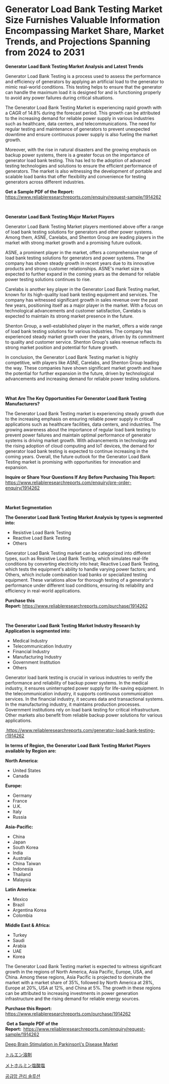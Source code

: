 <p><h1>Generator Load Bank Testing Market Size Furnishes Valuable Information Encompassing Market Share, Market Trends, and Projections Spanning from 2024 to 2031</h1></p><p><strong>Generator Load Bank Testing Market Analysis and Latest Trends</strong></p>
<p><p>Generator Load Bank Testing is a process used to assess the performance and efficiency of generators by applying an artificial load to the generator to mimic real-world conditions. This testing helps to ensure that the generator can handle the maximum load it is designed for and is functioning properly to avoid any power failures during critical situations.</p><p>The Generator Load Bank Testing Market is experiencing rapid growth with a CAGR of 14.8% during the forecast period. This growth can be attributed to the increasing demand for reliable power supply in various industries such as healthcare, data centers, and telecommunications. The need for regular testing and maintenance of generators to prevent unexpected downtime and ensure continuous power supply is also fueling the market growth.</p><p>Moreover, with the rise in natural disasters and the growing emphasis on backup power systems, there is a greater focus on the importance of generator load bank testing. This has led to the adoption of advanced testing technologies and solutions to ensure the efficient performance of generators. The market is also witnessing the development of portable and scalable load banks that offer flexibility and convenience for testing generators across different industries.</p></p>
<p><strong>Get a Sample PDF of the Report:&nbsp;</strong> <a href="https://www.reliableresearchreports.com/enquiry/request-sample/1914262">https://www.reliableresearchreports.com/enquiry/request-sample/1914262</a></p>
<p>&nbsp;</p>
<p><strong>Generator Load Bank Testing Major Market Players</strong></p>
<p><p>Generator Load Bank Testing Market players mentioned above offer a range of load bank testing solutions for generators and other power systems. Among them, ASNE, Carelabs, and Shenton Group are leading players in the market with strong market growth and a promising future outlook.</p><p>ASNE, a prominent player in the market, offers a comprehensive range of load bank testing solutions for generators and power systems. The company has shown steady growth in recent years due to its innovative products and strong customer relationships. ASNE's market size is expected to further expand in the coming years as the demand for reliable power testing solutions continues to rise.</p><p>Carelabs is another key player in the Generator Load Bank Testing market, known for its high-quality load bank testing equipment and services. The company has witnessed significant growth in sales revenue over the past few years, positioning itself as a major player in the market. With a focus on technological advancements and customer satisfaction, Carelabs is expected to maintain its strong market presence in the future.</p><p>Shenton Group, a well-established player in the market, offers a wide range of load bank testing solutions for various industries. The company has experienced steady market growth over the years, driven by its commitment to quality and customer service. Shenton Group's sales revenue reflects its strong market position and potential for future growth.</p><p>In conclusion, the Generator Load Bank Testing market is highly competitive, with players like ASNE, Carelabs, and Shenton Group leading the way. These companies have shown significant market growth and have the potential for further expansion in the future, driven by technological advancements and increasing demand for reliable power testing solutions.</p></p>
<p>&nbsp;</p>
<p><strong>What Are The Key Opportunities For Generator Load Bank Testing Manufacturers?</strong></p>
<p><p>The Generator Load Bank Testing market is experiencing steady growth due to the increasing emphasis on ensuring reliable power supply in critical applications such as healthcare facilities, data centers, and industries. The growing awareness about the importance of regular load bank testing to prevent power failures and maintain optimal performance of generator systems is driving market growth. With advancements in technology and the rising adoption of cloud computing and IoT devices, the demand for generator load bank testing is expected to continue increasing in the coming years. Overall, the future outlook for the Generator Load Bank Testing market is promising with opportunities for innovation and expansion.</p></p>
<p><strong>Inquire or Share Your Questions If Any Before Purchasing This Report:</strong> <a href="https://www.reliableresearchreports.com/enquiry/pre-order-enquiry/1914262">https://www.reliableresearchreports.com/enquiry/pre-order-enquiry/1914262</a></p>
<p>&nbsp;</p>
<p><strong>Market Segmentation</strong></p>
<p><strong>The Generator Load Bank Testing Market Analysis by types is segmented into:</strong></p>
<p><ul><li>Resistive Load Bank Testing</li><li>Reactive Load Bank Testing</li><li>Others</li></ul></p>
<p><p>Generator Load Bank Testing market can be categorized into different types, such as Resistive Load Bank Testing, which simulates real-life conditions by converting electricity into heat; Reactive Load Bank Testing, which tests the equipment's ability to handle varying power factors; and Others, which include combination load banks or specialized testing equipment. These variations allow for thorough testing of a generator's performance under different load conditions, ensuring its reliability and efficiency in real-world applications.</p></p>
<p><strong>Purchase this Report:&nbsp;</strong><a href="https://www.reliableresearchreports.com/purchase/1914262">https://www.reliableresearchreports.com/purchase/1914262</a></p>
<p>&nbsp;</p>
<p><strong>The Generator Load Bank Testing Market Industry Research by Application is segmented into:</strong></p>
<p><ul><li>Medical Industry</li><li>Telecommunication Industry</li><li>Financial Industry</li><li>Manufacturing Industry</li><li>Government Institution</li><li>Others</li></ul></p>
<p><p>Generator load bank testing is crucial in various industries to verify the performance and reliability of backup power systems. In the medical industry, it ensures uninterrupted power supply for life-saving equipment. In the telecommunication industry, it supports continuous communication services. In the financial industry, it secures data and transactional systems. In the manufacturing industry, it maintains production processes. Government institutions rely on load bank testing for critical infrastructure. Other markets also benefit from reliable backup power solutions for various applications.</p></p>
<p><a href="https://www.reliableresearchreports.com/generator-load-bank-testing-r1914262">&nbsp;https://www.reliableresearchreports.com/generator-load-bank-testing-r1914262</a></p>
<p><strong>In terms of Region, the Generator Load Bank Testing Market Players available by Region are:</strong></p>
<p>
    <p> <strong> North America: </strong>
        <ul>
            <li>United States</li>
            <li>Canada</li>
        </ul>
        </p> 
    <p> <strong> Europe: </strong>
        <ul>
            <li>Germany</li>
            <li>France</li>
            <li>U.K.</li>
            <li>Italy</li>
            <li>Russia</li>
        </ul>
        </p> 
    <p> <strong> Asia-Pacific: </strong>
        <ul>
            <li>China</li>
            <li>Japan</li>
            <li>South Korea</li>
            <li>India</li>
            <li>Australia</li>
            <li>China Taiwan</li>
            <li>Indonesia</li>
            <li>Thailand</li>
            <li>Malaysia</li>
        </ul>
        </p> 
    <p> <strong> Latin America: </strong>
        <ul>
            <li>Mexico</li>
            <li>Brazil</li>
            <li>Argentina Korea</li>
            <li>Colombia</li>
        </ul>
        </p> 
    <p> <strong> Middle East & Africa: </strong>
        <ul>
            <li>Turkey</li>
            <li>Saudi</li>
            <li>Arabia</li>
            <li>UAE</li>
            <li>Korea</li>
        </ul>
    </p>
    </p>
<p><p>The Generator Load Bank Testing market is expected to witness significant growth in the regions of North America, Asia Pacific, Europe, USA, and China. Among these regions, Asia Pacific is projected to dominate the market with a market share of 35%, followed by North America at 28%, Europe at 20%, USA at 12%, and China at 5%. The growth in these regions can be attributed to increasing investments in power generation infrastructure and the rising demand for reliable energy sources.</p></p>
<p><strong>Purchase this Report: </strong><a href="https://www.reliableresearchreports.com/purchase/1914262">https://www.reliableresearchreports.com/purchase/1914262</a></p>
<p>&nbsp;<strong>Get a Sample PDF of the Report:&nbsp;&nbsp;</strong><a href="https://www.reliableresearchreports.com/enquiry/request-sample/1914262">https://www.reliableresearchreports.com/enquiry/request-sample/1914262</a></p>
<p><strong></strong></p>
<p><p><a href="https://www.linkedin.com/pulse/insights-deep-brain-stimulation-parkinsons-disease-market-size-ob1ne">Deep Brain Stimulation in Parkinson\'s Disease Market</a></p><p><a href="https://github.com/oqxogxyvqe90775/Market-Research-Report-List-2/blob/main/451571317867.md">トルエン溶剤</a></p><p><a href="https://github.com/VellaJacobi2023/Market-Research-Report-List-1/blob/main/740181561017.md">メトホルミン塩酸塩</a></p><p><a href="https://github.com/RonSpencer61/Market-Research-Report-List-1/blob/main/307547959420.md">공급망 관리 솔루션</a></p></p>